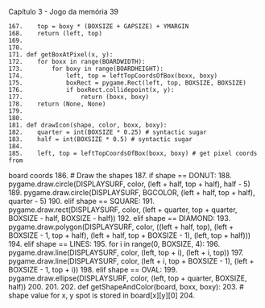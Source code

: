 Capítulo 3 - Jogo da memória 39

    167.    top = boxy * (BOXSIZE + GAPSIZE) + YMARGIN
    168.    return (left, top)
    169. 
    170.
    171. def getBoxAtPixel(x, y):
    172.    for boxx in range(BOARDWIDTH):
    173.        for boxy in range(BOARDHEIGHT):
    174.            left, top = leftTopCoordsOfBox(boxx, boxy)
    175.            boxRect = pygame.Rect(left, top, BOXSIZE, BOXSIZE)
    176.            if boxRect.collidepoint(x, y):
    177.                return (boxx, boxy)
    178.    return (None, None)
    179. 
    180.
    181. def drawIcon(shape, color, boxx, boxy):
    182.    quarter = int(BOXSIZE * 0.25) # syntactic sugar
    183.    half = int(BOXSIZE * 0.5) # syntactic sugar
    184. 
    185.    left, top = leftTopCoordsOfBox(boxx, boxy) # get pixel coords from
board coords
    186.    # Draw the shapes
    187.    if shape == DONUT:
    188.        pygame.draw.circle(DISPLAYSURF, color, (left + half, top + half), half - 5)
    189.        pygame.draw.circle(DISPLAYSURF, BGCOLOR, (left + half, top +
half), quarter - 5)
    190.    elif shape == SQUARE:
    191.        pygame.draw.rect(DISPLAYSURF, color, (left + quarter, top +
quarter, BOXSIZE - half, BOXSIZE - half))
    192.    elif shape == DIAMOND:
    193.        pygame.draw.polygon(DISPLAYSURF, color, ((left + half, top), (left + BOXSIZE - 1, top + half), (left + half, top + BOXSIZE - 1), (left, top + half)))
    194.    elif shape == LINES:
    195.        for i in range(0, BOXSIZE, 4):
    196.            pygame.draw.line(DISPLAYSURF, color, (left, top + i), (left + i, top))
    197.            pygame.draw.line(DISPLAYSURF, color, (left + i, top + BOXSIZE - 1), (left + BOXSIZE - 1, top + i))
    198.    elif shape == OVAL:
    199.        pygame.draw.ellipse(DISPLAYSURF, color, (left, top + quarter,
BOXSIZE, half))
    200.
    201.
    202. def getShapeAndColor(board, boxx, boxy):
    203.    # shape value for x, y spot is stored in board[x][y][0]
    204. 
